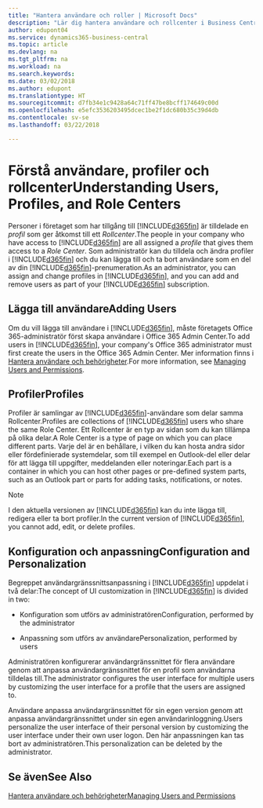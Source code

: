 ```yaml
---
title: "Hantera användare och roller | Microsoft Docs"
description: "Lär dig hantera användare och rollcenter i Business Central."
author: edupont04
ms.service: dynamics365-business-central
ms.topic: article
ms.devlang: na
ms.tgt_pltfrm: na
ms.workload: na
ms.search.keywords: 
ms.date: 03/02/2018
ms.author: edupont
ms.translationtype: HT
ms.sourcegitcommit: d7fb34e1c9428a64c71ff47be8bcff174649c00d
ms.openlocfilehash: e5efc3536203495dcec1be2f1dc680b35c39d4db
ms.contentlocale: sv-se
ms.lasthandoff: 03/22/2018

---
```

# <a name="understanding-users-profiles-and-role-centers"></a><span data-ttu-id="28900-103">Förstå användare, profiler och rollcenter</span><span class="sxs-lookup"><span data-stu-id="28900-103">Understanding Users, Profiles, and Role Centers</span></span>
<span data-ttu-id="28900-104">Personer i företaget som har tillgång till [!INCLUDE[d365fin](includes/d365fin_md.md)] är tilldelade en *profil* som ger åtkomst till ett *Rollcenter*.</span><span class="sxs-lookup"><span data-stu-id="28900-104">The people in your company who have access to [!INCLUDE[d365fin](includes/d365fin_md.md)] are all assigned a *profile* that gives them access to a *Role Center*.</span></span> <span data-ttu-id="28900-105">Som administratör kan du tilldela och ändra profiler i [!INCLUDE[d365fin](includes/d365fin_md.md)] och du kan lägga till och ta bort användare som en del av din [!INCLUDE[d365fin](includes/d365fin_md.md)]-prenumeration.</span><span class="sxs-lookup"><span data-stu-id="28900-105">As an administrator, you can assign and change profiles in [!INCLUDE[d365fin](includes/d365fin_md.md)], and you can add and remove users as part of your [!INCLUDE[d365fin](includes/d365fin_md.md)] subscription.</span></span>  

## <a name="adding-users"></a><span data-ttu-id="28900-106">Lägga till användare</span><span class="sxs-lookup"><span data-stu-id="28900-106">Adding Users</span></span>
<span data-ttu-id="28900-107">Om du vill lägga till användare i [!INCLUDE[d365fin](includes/d365fin_md.md)], måste företagets Office 365-administratör först skapa användare i Office 365 Admin Center.</span><span class="sxs-lookup"><span data-stu-id="28900-107">To add users in [!INCLUDE[d365fin](includes/d365fin_md.md)], your company's Office 365 administrator must first create the users in the Office 365 Admin Center.</span></span> <span data-ttu-id="28900-108">Mer information finns i [Hantera användare och behörigheter](ui-how-users-permissions.md).</span><span class="sxs-lookup"><span data-stu-id="28900-108">For more information, see [Managing Users and Permissions](ui-how-users-permissions.md).</span></span>  

## <a name="profiles"></a><span data-ttu-id="28900-109">Profiler</span><span class="sxs-lookup"><span data-stu-id="28900-109">Profiles</span></span>
<span data-ttu-id="28900-110">Profiler är samlingar av [!INCLUDE[d365fin](includes/d365fin_md.md)]-användare som delar samma Rollcenter.</span><span class="sxs-lookup"><span data-stu-id="28900-110">Profiles are collections of [!INCLUDE[d365fin](includes/d365fin_md.md)] users who share the same Role Center.</span></span> <span data-ttu-id="28900-111">Ett Rollcenter är en typ av sidan som du kan tillämpa på olika delar.</span><span class="sxs-lookup"><span data-stu-id="28900-111">A Role Center is a type of page on which you can place different parts.</span></span> <span data-ttu-id="28900-112">Varje del är en behållare, i vilken du kan hosta andra sidor eller fördefinierade systemdelar, som till exempel en Outlook-del eller delar för att lägga till uppgifter, meddelanden eller noteringar.</span><span class="sxs-lookup"><span data-stu-id="28900-112">Each part is a container in which you can host other pages or pre-defined system parts, such as an Outlook part or parts for adding tasks, notifications, or notes.</span></span>  

> [!NOTE]  
>  <span data-ttu-id="28900-113">I den aktuella versionen av [!INCLUDE[d365fin](includes/d365fin_md.md)] kan du inte lägga till, redigera eller ta bort profiler.</span><span class="sxs-lookup"><span data-stu-id="28900-113">In the current version of [!INCLUDE[d365fin](includes/d365fin_md.md)], you cannot add, edit, or delete profiles.</span></span>  

## <a name="configuration-and-personalization"></a><span data-ttu-id="28900-114">Konfiguration och anpassning</span><span class="sxs-lookup"><span data-stu-id="28900-114">Configuration and Personalization</span></span>
<span data-ttu-id="28900-115">Begreppet användargränssnittsanpassning i [!INCLUDE[d365fin](includes/d365fin_md.md)] uppdelat i två delar:</span><span class="sxs-lookup"><span data-stu-id="28900-115">The concept of UI customization in [!INCLUDE[d365fin](includes/d365fin_md.md)] is divided in two:</span></span>  

-   <span data-ttu-id="28900-116">Konfiguration som utförs av administratören</span><span class="sxs-lookup"><span data-stu-id="28900-116">Configuration, performed by the administrator</span></span>  

-   <span data-ttu-id="28900-117">Anpassning som utförs av användare</span><span class="sxs-lookup"><span data-stu-id="28900-117">Personalization, performed by users</span></span>  

<span data-ttu-id="28900-118">Administratören konfigurerar användargränssnittet för flera användare genom att anpassa användargränssnittet för en profil som användarna tilldelas till.</span><span class="sxs-lookup"><span data-stu-id="28900-118">The administrator configures the user interface for multiple users by customizing the user interface for a profile that the users are assigned to.</span></span>  

<span data-ttu-id="28900-119">Användare anpassa användargränssnittet för sin egen version genom att anpassa användargränssnittet under sin egen användarinloggning.</span><span class="sxs-lookup"><span data-stu-id="28900-119">Users personalize the user interface of their personal version by customizing the user interface under their own user logon.</span></span> <span data-ttu-id="28900-120">Den här anpassningen kan tas bort av administratören.</span><span class="sxs-lookup"><span data-stu-id="28900-120">This personalization can be deleted by the administrator.</span></span>  

## <a name="see-also"></a><span data-ttu-id="28900-121">Se även</span><span class="sxs-lookup"><span data-stu-id="28900-121">See Also</span></span>  
[<span data-ttu-id="28900-122">Hantera användare och behörigheter</span><span class="sxs-lookup"><span data-stu-id="28900-122">Managing Users and Permissions</span></span>](ui-how-users-permissions.md)  
<!-- [Customize the User Interface](../customize-the-user-interface.md)   
 [Security Overview](../Security%20Overview.md)-->

